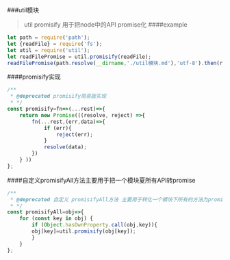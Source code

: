 ###util模块
> util promisify 用于把node中的API promise化
####example
```javascript
let path = require('path');
let {readFile} = require('fs');
let util = require('util');
let readFilePromise = util.promisify(readFile);
readFilePromise(path.resolve(__dirname,'./util模块.md'),'utf-8').then(res=>{console.log(res)});
```
####promisify实现
```javascript
/**
 * @deprecated promisify简易版实现
 * */
const promisify=fn=>(...rest)=>{
    return new Promise(((resolve, reject) =>{
        fn(...rest,(err,data)=>{
            if (err){
                reject(err);
            }
            resolve(data);
        })
    } ))
};
```
####自定义promisifyAll方法主要用于把一个模块夏所有API转promise
```javascript
/**
 * @deprecated 自定义 promisifyAll方法 主要用于转化一个模块下所有的方法为promise
 * */
const promisifyAll=obj=>{
    for (const key in obj) {
        if (Object.hasOwnProperty.call(obj,key)){
        obj[key]=util.promisify(obj[key]);
        }
    }
};
```
